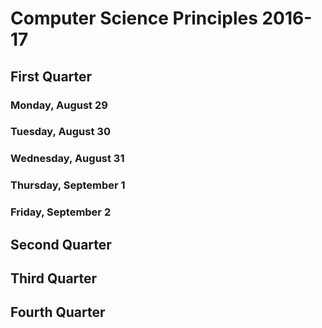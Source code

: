 # Computer Science Principles 2016-17

## First Quarter

### Monday, August 29

### Tuesday, August 30

### Wednesday, August 31

### Thursday, September 1

### Friday, September 2

## Second Quarter

## Third Quarter

## Fourth Quarter
